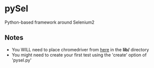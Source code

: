 pySel
=====

Python-based framework around Selenium2

## Notes
* You WILL need to place chromedriver from [here](https://code.google.com/p/chromedriver/) in the **lib/** directory
* You might need to create your first test using the 'create' option of 'pysel.py'
